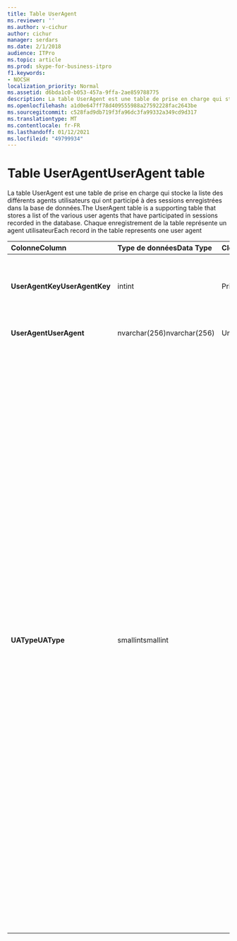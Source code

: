 ```yaml
---
title: Table UserAgent
ms.reviewer: ''
ms.author: v-cichur
author: cichur
manager: serdars
ms.date: 2/1/2018
audience: ITPro
ms.topic: article
ms.prod: skype-for-business-itpro
f1.keywords:
- NOCSH
localization_priority: Normal
ms.assetid: d6bda1c0-b053-457a-9ffa-2ae859788775
description: La table UserAgent est une table de prise en charge qui stocke la liste des différents agents utilisateurs qui ont participé à des sessions enregistrées dans la base de données. Chaque enregistrement de la table représente un agent utilisateur
ms.openlocfilehash: a1d0e647ff78d409555988a27592228fac2643be
ms.sourcegitcommit: c528fad9db719f3fa96dc3fa99332a349cd9d317
ms.translationtype: MT
ms.contentlocale: fr-FR
ms.lasthandoff: 01/12/2021
ms.locfileid: "49799934"
---
```

# <a name="useragent-table"></a><span data-ttu-id="0a31b-104">Table UserAgent</span><span class="sxs-lookup"><span data-stu-id="0a31b-104">UserAgent table</span></span>
 
<span data-ttu-id="0a31b-105">La table UserAgent est une table de prise en charge qui stocke la liste des différents agents utilisateurs qui ont participé à des sessions enregistrées dans la base de données.</span><span class="sxs-lookup"><span data-stu-id="0a31b-105">The UserAgent table is a supporting table that stores a list of the various user agents that have participated in sessions recorded in the database.</span></span> <span data-ttu-id="0a31b-106">Chaque enregistrement de la table représente un agent utilisateur</span><span class="sxs-lookup"><span data-stu-id="0a31b-106">Each record in the table represents one user agent</span></span>
  
|<span data-ttu-id="0a31b-107">**Colonne**</span><span class="sxs-lookup"><span data-stu-id="0a31b-107">**Column**</span></span>|<span data-ttu-id="0a31b-108">**Type de données**</span><span class="sxs-lookup"><span data-stu-id="0a31b-108">**Data Type**</span></span>|<span data-ttu-id="0a31b-109">**Clé/Index**</span><span class="sxs-lookup"><span data-stu-id="0a31b-109">**Key/Index**</span></span>|<span data-ttu-id="0a31b-110">**Détails**</span><span class="sxs-lookup"><span data-stu-id="0a31b-110">**Details**</span></span>|
|:-----|:-----|:-----|:-----|
|<span data-ttu-id="0a31b-111">**UserAgentKey**</span><span class="sxs-lookup"><span data-stu-id="0a31b-111">**UserAgentKey**</span></span> <br/> |<span data-ttu-id="0a31b-112">int</span><span class="sxs-lookup"><span data-stu-id="0a31b-112">int</span></span>  <br/> |<span data-ttu-id="0a31b-113">Primaire</span><span class="sxs-lookup"><span data-stu-id="0a31b-113">Primary</span></span>  <br/> |<span data-ttu-id="0a31b-114">Numéro unique qui identifie cet agent utilisateur.</span><span class="sxs-lookup"><span data-stu-id="0a31b-114">Unique number identifying this user agent.</span></span>  <br/> |
|<span data-ttu-id="0a31b-115">**UserAgent**</span><span class="sxs-lookup"><span data-stu-id="0a31b-115">**UserAgent**</span></span> <br/> |<span data-ttu-id="0a31b-116">nvarchar(256)</span><span class="sxs-lookup"><span data-stu-id="0a31b-116">nvarchar(256)</span></span>  <br/> |<span data-ttu-id="0a31b-117">Uniques</span><span class="sxs-lookup"><span data-stu-id="0a31b-117">Unique</span></span>  <br/> |<span data-ttu-id="0a31b-118">Chaîne de l’agent utilisateur.</span><span class="sxs-lookup"><span data-stu-id="0a31b-118">User Agent string.</span></span>  <br/> |
|<span data-ttu-id="0a31b-119">**UAType**</span><span class="sxs-lookup"><span data-stu-id="0a31b-119">**UAType**</span></span> <br/> |<span data-ttu-id="0a31b-120">smallint</span><span class="sxs-lookup"><span data-stu-id="0a31b-120">smallint</span></span>  <br/> | <br/> |<span data-ttu-id="0a31b-121">1 est serveur de médiation.</span><span class="sxs-lookup"><span data-stu-id="0a31b-121">1 is Mediation Server.</span></span>  <br/> <span data-ttu-id="0a31b-122">2 est un serveur de conférence A/V.</span><span class="sxs-lookup"><span data-stu-id="0a31b-122">2 is A/V Conferencing Server.</span></span>  <br/> <span data-ttu-id="0a31b-123">4 est Skype Entreprise.</span><span class="sxs-lookup"><span data-stu-id="0a31b-123">4 is Skype for Business.</span></span>  <br/> <span data-ttu-id="0a31b-124">8 est un téléphone IP.</span><span class="sxs-lookup"><span data-stu-id="0a31b-124">8 is IP Phone.</span></span>  <br/> <span data-ttu-id="0a31b-125">16 est Live Meeting Console.</span><span class="sxs-lookup"><span data-stu-id="0a31b-125">16 is Live Meeting Console.</span></span>  <br/> <span data-ttu-id="0a31b-126">32 est l’outil de validation de déploiement (DVT).</span><span class="sxs-lookup"><span data-stu-id="0a31b-126">32 is Deployment Validation Tool (DVT).</span></span>  <br/> <span data-ttu-id="0a31b-127">64 est Skype Entreprise Server sur les ordinateurs Macintosh.</span><span class="sxs-lookup"><span data-stu-id="0a31b-127">64 is Skype for Business Server on Macintosh computers.</span></span>  <br/> <span data-ttu-id="0a31b-128">128 est Skype Entreprise Server Attendant.</span><span class="sxs-lookup"><span data-stu-id="0a31b-128">128 is Skype for Business Server Attendant.</span></span>  <br/> <span data-ttu-id="0a31b-129">256 est le service d’annonce de conférence.</span><span class="sxs-lookup"><span data-stu-id="0a31b-129">256 is Conferencing Announcement service.</span></span>  <br/> <span data-ttu-id="0a31b-130">512 est l’Standard automatique.</span><span class="sxs-lookup"><span data-stu-id="0a31b-130">512 is Conferencing Auto Attendant.</span></span>  <br/> <span data-ttu-id="0a31b-131">1024 est l’application Response Group.</span><span class="sxs-lookup"><span data-stu-id="0a31b-131">1024 is Response Group application.</span></span>  <br/> <span data-ttu-id="0a31b-132">2048 est hors contrôle vocal.</span><span class="sxs-lookup"><span data-stu-id="0a31b-132">2048 is Outside Voice Control.</span></span>  <br/> |
   

